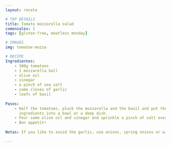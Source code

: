 ```yaml
---
layout: receta

# TOP DETAILS
title: Tomato mozzarella salad
comensales: 1
tags: [gluten-free, meatless monday]

# IMAGES
img: tomatoe-mozza

# RECIPE
Ingredientes:
    - 300g tomatoes
    - 1 mozzarella ball
    - olive oil
    - vinegar
    - a pinch of sea salt
    - some cloves of garlic
    - leafs of basil
        
Pasos:
    - Half the tomatoes, pluck the mozzarella and the basil and put the
      ingredients into a bowl or a deep dish.
    - Pour some olive oil and vinegar and sprinkle a pinch of salt over it.
    - Bon appetit!
  
Notas: If you like to avoid the garlic, use onions, spring onions or wild garlic instead. 

---
```


